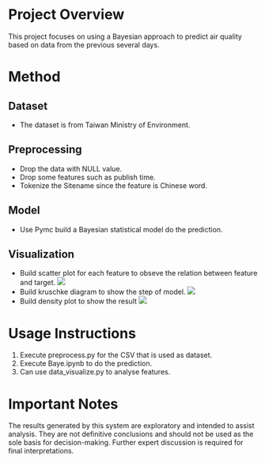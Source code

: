 # Project Overview

This project focuses on using a Bayesian approach to predict air quality based on data from the previous several days. 
# Method

## Dataset
- The dataset is from Taiwan Ministry of Environment.

## Preprocessing
- Drop the data with NULL value.
- Drop some features such as publish time.
- Tokenize the Sitename since the feature is Chinese word.

## Model
- Use Pymc build a Bayesian statistical model do the prediction.

## Visualization
- Build scatter plot for each feature to obseve the relation between feature and target.
![](https://drive.google.com/u/2/uc?id=17GbhYTFNJ-sW3_fBmEGJ8dZBwMwJyMW8&export=download)
- Build kruschke diagram to show the step of model.
![](https://drive.google.com/u/2/uc?id=1sXYLohw9pHuha2tDbqDfYJIPtkbCjLg7&export=download)
- Build density plot to show the result
![](https://drive.google.com/u/2/uc?id=1DB0ClxOwTnhfQwn14ED4t--oZCngtfsM&export=download)

# Usage Instructions

1. Execute preprocess.py for the CSV that is used as dataset.
2. Execute Baye.ipynb to do the prediction.
3. Can use data_visualize.py to analyse features.

# Important Notes

The results generated by this system are exploratory and intended to assist analysis. They are not definitive conclusions and should not be used as the sole basis for decision-making. Further expert discussion is required for final interpretations.
